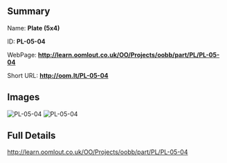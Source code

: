 

## Summary
 
Name: __Plate (5x4)__

ID: __PL-05-04__

WebPage: __http://learn.oomlout.co.uk/OO/Projects/oobb/part/PL/PL-05-04__

Short URL: __http://oom.lt/PL-05-04__


## Images
![PL-05-04](http://oomlout.com/oobb-gen/parts/PL/PL-05-04/PL-05-04_01_420.jpg)
![PL-05-04](http://oomlout.com/oobb-gen/parts/PL/PL-05-04/PL-05-04_420.png)




## Full Details

 http://learn.oomlout.co.uk/OO/Projects/oobb/part/PL/PL-05-04

